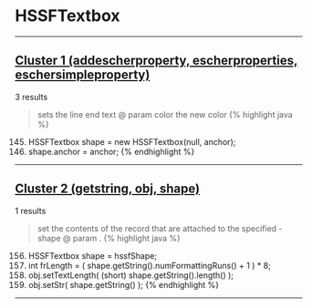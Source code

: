 # HSSFTextbox

***

## [Cluster 1 (addescherproperty, escherproperties, eschersimpleproperty)](./1)
3 results
> sets the line end text @ param color the new color 
{% highlight java %}
145. HSSFTextbox shape = new HSSFTextbox(null, anchor);
146. shape.anchor = anchor;
{% endhighlight %}

***

## [Cluster 2 (getstring, obj, shape)](./2)
1 results
> set the contents of the record that are attached to the specified - shape @ param . 
{% highlight java %}
156. HSSFTextbox shape = hssfShape;
163. int frLength = ( shape.getString().numFormattingRuns() + 1 ) * 8;
165. obj.setTextLength( (short) shape.getString().length() );
166. obj.setStr( shape.getString() );
{% endhighlight %}

***

